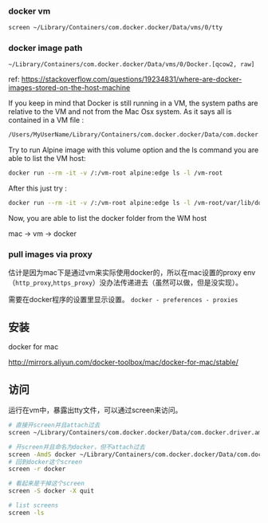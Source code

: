 

### docker vm

```sh
screen ~/Library/Containers/com.docker.docker/Data/vms/0/tty
```

### docker image path

`~/Library/Containers/com.docker.docker/Data/vms/0/Docker.[qcow2, raw]`

ref: https://stackoverflow.com/questions/19234831/where-are-docker-images-stored-on-the-host-machine

If you keep in mind that Docker is still running in a VM, the system paths are relative to the VM and not from the Mac Osx system. As it says all is contained in a VM file :

```sh
/Users/MyUserName/Library/Containers/com.docker.docker/Data/com.docker.driver.amd64-linux/Docker.qcow2
```

Try to run Alpine image with this volume option and the ls command you are able to list the VM host:

```sh
docker run --rm -it -v /:/vm-root alpine:edge ls -l /vm-root
```

After this just try :

```sh
docker run --rm -it -v /:/vm-root alpine:edge ls -l /vm-root/var/lib/docker
```

Now, you are able to list the docker folder from the WM host


mac -> vm -> docker



### pull images via proxy

估计是因为mac下是通过vm来实际使用docker的，所以在mac设置的proxy env（`http_proxy`,`https_proxy`）没办法传递进去（虽然可以做，但是没实现）。

需要在docker程序的设置里显示设置。 `docker - preferences - proxies`





## 安装

docker for mac

http://mirrors.aliyun.com/docker-toolbox/mac/docker-for-mac/stable/







## 访问



运行在vm中，暴露出tty文件，可以通过screen来访问。



```sh
# 直接开screen并且attach过去
screen ~/Library/Containers/com.docker.docker/Data/com.docker.driver.amd64-linux/tty

# 开screen并且命名为docker，但不attach过去
screen -AmdS docker ~/Library/Containers/com.docker.docker/Data/com.docker.driver.amd64-linux/tty
# 回到docker这个screen
screen -r docker

# 看起来是干掉这个screen
screen -S docker -X quit

# list screens
screen -ls
```







